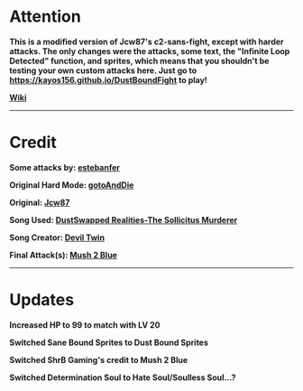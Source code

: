 # Attention
**This is a modified version of Jcw87's c2-sans-fight, except with harder attacks. The only changes were the attacks, some text, the "Infinite Loop Detected" function, and sprites, which means that you shouldn't be testing your own custom attacks here. Just go to https://kayos156.github.io/DustBoundFight to play!**

[**Wiki**](https://github.com/kayos156/BoundFight/wiki)
________________________________________________________________________________

# Credit

**Some attacks by: [estebanfer](https://www.reddit.com/user/estebanfer)**

**Original Hard Mode: [gotoAndDie](https://github.com/gotoAndDie)**

**Original: [Jcw87](https://github.com/Jcw87)**

**Song Used: [DustSwapped Realities-The Sollicitus Murderer](https://www.youtube.com/watch?v=GOqeiesGntE)**

**Song Creator: [Devil Twin](https://www.youtube.com/channel/UClawx-xddWjnl7Xr_Buj_mw)**

**Final Attack(s): [Mush 2 Blue](https://www.youtube.com/channel/UCMHwpcP2P4AbV1tDgz5N5XA)**
________________________________________________________________________________

# Updates
**Increased HP to 99 to match with LV 20**

**Switched Sane Bound Sprites to Dust Bound Sprites**

**Switched ShrB Gaming's credit to Mush 2 Blue**

**Switched Determination Soul to Hate Soul/Soulless Soul...?**
